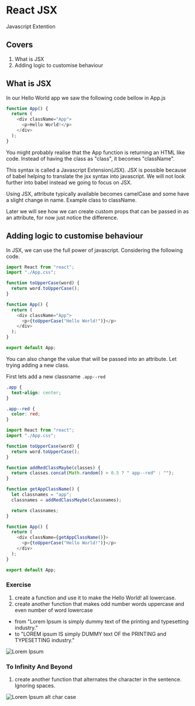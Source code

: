 # React JSX

Javascript Extention

## Covers

1. What is JSX
2. Adding logic to customise behaviour

## What is JSX

In our Hello World app we saw the following code bellow in App.js

```javascript
function App() {
  return (
    <div className="App">
      <p>Hello World!</p>
    </div>
  );
}
```

You might probably realise that the App function is returning an HTML like code. Instead of having the class as "class", it becomes "className".

This syntax is called a Javascript Extension(JSX). JSX is possible because of babel helping to translate the jsx syntax into javascript. We will not look further into babel instead we going to focus on JSX.

Using JSX, attribute typically available becomes camelCase and some have a slight change in name. Example class to className.

Later we will see how we can create custom props that can be passed in as an attribute, for now just notice the difference.

## Adding logic to customise behaviour

In JSX, we can use the full power of javascript. Considering the following code.

```javascript
import React from "react";
import "./App.css";

function toUpperCase(word) {
  return word.toUpperCase();
}

function App() {
  return (
    <div className="App">
      <p>{toUpperCase("Hello World!")}</p>
    </div>
  );
}

export default App;
```

You can also change the value that will be passed into an attribute. Let trying adding a new class.

First lets add a new classname `.app--red`

```css
.app {
  text-align: center;
}

.app--red {
  color: red;
}
```

```javascript
import React from "react";
import "./App.css";

function toUpperCase(word) {
  return word.toUpperCase();
}

function addRedClassMaybe(classes) {
  return classes.concat(Math.random() > 0.5 ? " app--red" : "");
}

function getAppClassName() {
  let classnames = "app";
  classnames = addRedClassMaybe(classnames);

  return classnames;
}

function App() {
  return (
    <div className={getAppClassName()}>
      <p>{toUpperCase("Hello World!")}</p>
    </div>
  );
}

export default App;
```

### Exercise

1. create a function and use it to make the Hello World! all lowercase.
2. create another function that makes odd number words uppercase and even number of word lowercase

- from "Lorem Ipsum is simply dummy text of the printing and typesetting industry."
- to "LOREM ipsum IS simply DUMMY text OF the PRINTING and TYPESETTING industry."

![Lorem Ipsum](/_media/loremIpsumAltCase.png)

### To Infinity And Beyond

1. create another function that alternates the character in the sentence. Ignoring spaces.

![Lorem Ipsum alt char case](/_media/loremIpsumAltCharCase.png)

